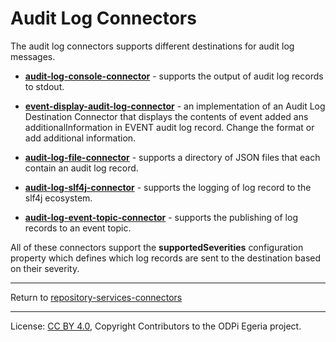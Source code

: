 <!-- SPDX-License-Identifier: CC-BY-4.0 -->
<!-- Copyright Contributors to the ODPi Egeria project. -->

# Audit Log Connectors

The audit log connectors supports different destinations for audit log messages.

* **[audit-log-console-connector](audit-log-console-connector)** - supports the output of audit log records to stdout.

* **[event-display-audit-log-connector](audit-log-console-event-display-connector)** - an implementation of an Audit
Log Destination Connector that displays the contents of event added ans additionalInformation in EVENT audit log record.
Change the format or add additional information.

* **[audit-log-file-connector](audit-log-file-connector)** - supports a directory of JSON files that each contain an audit log record.

* **[audit-log-slf4j-connector](audit-log-slf4j-connector)** - supports the logging of log record to the slf4j ecosystem.

* **[audit-log-event-topic-connector](audit-log-event-topic-connector)** - supports the publishing of log records to an event topic.

All of these connectors support the **supportedSeverities** configuration property which defines which log records are
sent to the destination based on their severity.


----
Return to [repository-services-connectors](..)

----
License: [CC BY 4.0](https://creativecommons.org/licenses/by/4.0/),
Copyright Contributors to the ODPi Egeria project.
